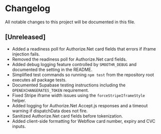 # Changelog

All notable changes to this project will be documented in this file.

## [Unreleased]
- Added a readiness poll for Authorize.Net card fields that errors if iframe injection fails.
- Removed the readiness poll for Authorize.Net card fields.
- Added debug logging feature controlled by `SMOOTHR_DEBUG` and documented the setting in the README.
- Simplified test commands so running `npm test` from the repository root executes all package tests.
- Documented Supabase testing instructions including the `OPENEXCHANGERATES_TOKEN` requirement.
- Fixed Stripe iframe width issues using the `forceStripeIframeStyle` helper.
- Added logging for Authorize.Net Accept.js responses and a timeout warning if dispatchData does not fire.
- Sanitized Authorize.Net card fields before tokenization.
- Added client-side formatting for Webflow card number, expiry and CVC inputs.

